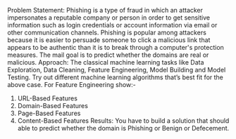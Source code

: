 Problem Statement:
Phishing is a type of fraud in which an attacker impersonates a reputable company or
person in order to get sensitive information such as login credentials or account
information via email or other communication channels. Phishing is popular among
attackers because it is easier to persuade someone to click a malicious link that appears
to be authentic than it is to break through a computer's protection measures.
The mail goal is to predict whether the domains are real or malicious.
Approach: The classical machine learning tasks like Data Exploration, Data Cleaning,
Feature Engineering, Model Building and Model Testing. Try out different machine
learning algorithms that’s best fit for the above case.
For Feature Engineering show:-
1. URL-Based Features
2. Domain-Based Features
3. Page-Based Features
4. Content-Based Features
Results: You have to build a solution that should able to predict whether the domain is
Phishing  or Benign or Defecement.
